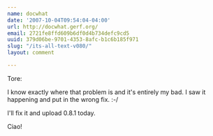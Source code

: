 ```yaml
---
name: docwhat
date: '2007-10-04T09:54:04-04:00'
url: http://docwhat.gerf.org/
email: 2721fe8ffd609b6df0d4b734defc9cd5
uuid: 379d06be-9701-4353-8afc-b1c6b185f971
slug: "/its-all-text-v080/"
layout: comment

---
```


Tore:

I know exactly where that problem is and it's entirely my bad.  I saw it happening and put in the wrong fix. :-/

I'll fix it and upload 0.8.1 today.

Ciao!
